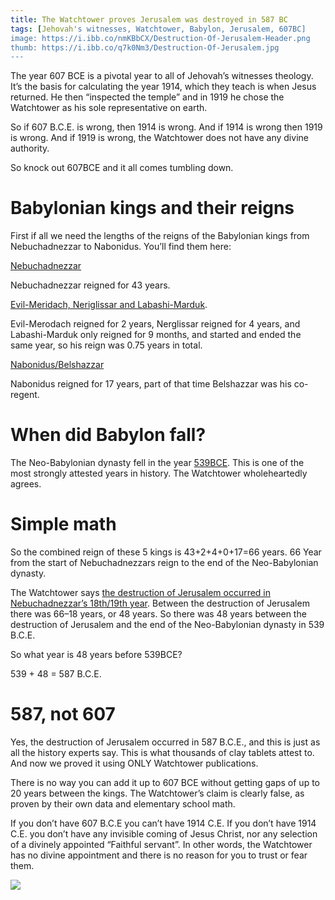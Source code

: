 ```yaml
---
title: The Watchtower proves Jerusalem was destroyed in 587 BC
tags: [Jehovah's witnesses, Watchtower, Babylon, Jerusalem, 607BC]
image: https://i.ibb.co/nmKBbCX/Destruction-Of-Jerusalem-Header.png
thumb: https://i.ibb.co/q7k0Nm3/Destruction-Of-Jerusalem.jpg
---
```


The year 607 BCE is a pivotal year to all of Jehovah’s witnesses theology. It’s the basis for calculating the year 1914, which they teach is when Jesus returned. He then “inspected the temple” and in 1919 he chose the Watchtower as his sole representative on earth.

So if 607 B.C.E. is wrong, then 1914 is wrong. And if 1914 is wrong then 1919 is wrong. And if 1919 is wrong, the Watchtower does not have any divine authority.

So knock out 607BCE and it all comes tumbling down.

# Babylonian kings and their reigns

First if all we need the lengths of the reigns of the Babylonian kings from Nebuchadnezzar to Nabonidus. You’ll find them here:

[Nebuchadnezzar](https://wol.jw.org/en/wol/d/r1/lp-e/1200003200#h=3)

Nebuchadnezzar reigned for 43 years.

[Evil-Meridach, Neriglissar and Labashi-Marduk](https://wol.jw.org/en/wol/d/r1/lp-e/1965005#h=9).

Evil-Merodach reigned for 2 years, Nerglissar reigned for 4 years, and Labashi-Marduk only reigned for 9 months, and started and ended the same year, so his reign was 0.75 years in total.

[Nabonidus/Belshazzar](https://wol.jw.org/en/wol/d/r1/lp-e/1200003156#h=3)

Nabonidus reigned for 17 years, part of that time Belshazzar was his co-regent.

# When did Babylon fall?

The Neo-Babylonian dynasty fell in the year [539BCE](https://wol.jw.org/en/wol/d/r1/lp-e/1200000530#h=12). This is one of the most strongly attested years in history. The Watchtower wholeheartedly agrees.

# Simple math

So the combined reign of these 5 kings is 43+2+4+0+17=66 years. 66 Year from the start of Nebuchadnezzars reign to the end of the Neo-Babylonian dynasty.

The Watchtower says [the destruction of Jerusalem occurred in Nebuchadnezzar’s 18th/19th year](https://wol.jw.org/en/wol/d/r1/lp-e/1101981019#h=4). Between the destruction of Jerusalem there was 66–18 years, or 48 years. So there was 48 years between the destruction of Jerusalem and the end of the Neo-Babylonian dynasty in 539 B.C.E.

So what year is 48 years before 539BCE?

539 + 48 = 587 B.C.E.

# 587, not 607

Yes, the destruction of Jerusalem occurred in 587 B.C.E., and this is just as all the history experts say. This is what thousands of clay tablets attest to. And now we proved it using ONLY Watchtower publications.

There is no way you can add it up to 607 BCE without getting gaps of up to 20 years between the kings. The Watchtower’s claim is clearly false, as proven by their own data and elementary school math.

If you don’t have 607 B.C.E you can’t have 1914 C.E. If you don’t have 1914 C.E. you don’t have any invisible coming of Jesus Christ, nor any selection of a divinely appointed “Faithful servant”. In other words, the Watchtower has no divine appointment and there is no reason for you to trust or fear them.

![](https://i.ibb.co/Bcq4yT5/Destruction-Of-Jerusalem.jpg)
